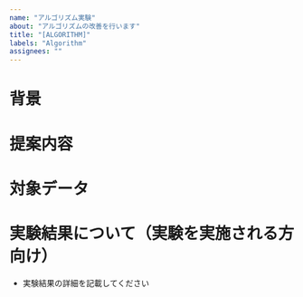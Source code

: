 ```yaml
---
name: "アルゴリズム実験"
about: "アルゴリズムの改善を行います"
title: "[ALGORITHM]"
labels: "Algorithm"
assignees: ""
---
```


# 背景
<!-- なぜその機能が必要なのか、何が改善されるのか具体的に記入してください -->


# 提案内容
<!-- 実装案やデザイン案があれば記入してください -->

# 対象データ
<!-- 実験に用いるデータについて記入してください。検討中の場合はその旨を記載してください。 -->


# 実験結果について（実験を実施される方向け）
* 実験結果の詳細を記載してください
